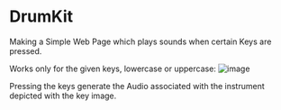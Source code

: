 # DrumKit
Making a Simple Web Page which plays sounds when certain Keys are pressed.

Works only for the given keys, lowercase or uppercase:
![image](https://user-images.githubusercontent.com/84396009/210544038-58712bba-e15f-42ca-a24c-0b60c677bf0d.png)

Pressing the keys generate the Audio associated with the instrument depicted with the key image.
